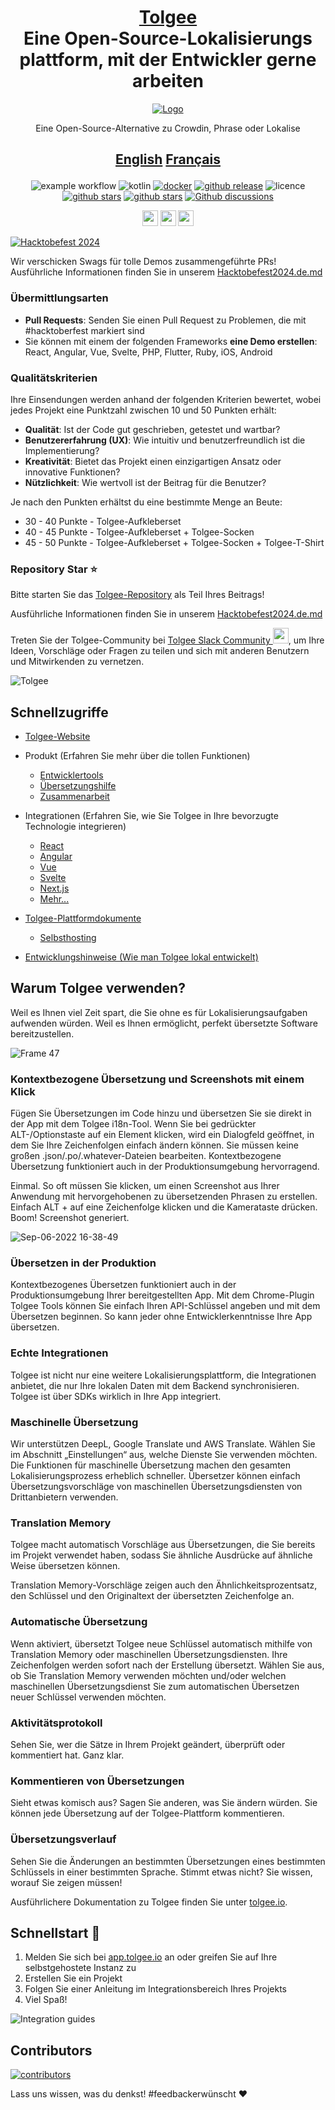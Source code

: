 <h1 align="center" style="border-bottom: none">
    <b>
        <a href="https://tolgee.io">Tolgee</a><br>
    </b>
    Eine Open-Source-Lokalisierungs <br/> plattform, mit der Entwickler gerne arbeiten
    <br>
</h1>

<div align="center">

[![Logo](https://user-images.githubusercontent.com/18496315/188628892-33fcc282-26f1-4035-8105-95952bd93de9.svg)](https://tolgee.io)

Eine Open-Source-Alternative zu Crowdin, Phrase oder Lokalise

<h2 align="center" style="border-bottom: none">

[**English**](Readme/README.md)
[**Français**](Readme/README.fr.md)

</h2>

![example workflow](https://github.com/tolgee/tolgee-platform/actions/workflows/test.yml/badge.svg)
![kotlin](https://img.shields.io/github/languages/top/tolgee/tolgee-platform)
[![docker](https://img.shields.io/docker/v/tolgee/tolgee/latest?label=DockerHub)](https://hub.docker.com/repository/docker/tolgee/tolgee)
[![github release](https://img.shields.io/github/v/release/tolgee/tolgee-platform?label=GitHub%20Release)](https://github.com/tolgee/tolgee-platform/releases/latest)
![licence](https://img.shields.io/badge/license-Apache%202%20%2F%20Tolgee%20EL-blue)
[![github stars](https://img.shields.io/github/stars/tolgee/tolgee-js?style=social&label=Tolgee%20JS)](https://github.com/tolgee/tolgee-js)
[![github stars](https://img.shields.io/github/stars/tolgee/tolgee-platform?style=social&label=Tolgee%20Platform)](https://github.com/tolgee/tolgee-platform)
[![Github discussions](https://img.shields.io/github/discussions/tolgee/tolgee-platform)](https://github.com/tolgee/tolgee-platform/discussions)
</div>


<div align="center">

[<img src="https://img.shields.io/badge/-Facebook-424549?style=social&logo=facebook" height=25 />](https://www.facebook.com/Tolgee.i18n)
[<img src="https://img.shields.io/badge/-Twitter-424549?style=social&logo=twitter" height=25 />](https://twitter.com/Tolgee_i18n)
[<img src="https://img.shields.io/badge/-Linkedin-424549?style=social&logo=linkedin" height=25 />](https://www.linkedin.com/company/tolgee)
</div>

[![Hacktobefest 2024](https://github.com/user-attachments/assets/c25ea58a-4bcf-4cd1-8fb6-e418466a57cf)](./Hacktobefest2024.de.md)

Wir verschicken Swags für tolle Demos zusammengeführte PRs! Ausführliche Informationen finden Sie in
unserem [Hacktobefest2024.de.md](./Hacktobefest2024.de.md)

### Übermittlungsarten
- **Pull Requests**: Senden Sie einen Pull Request zu Problemen, die mit #hacktoberfest markiert sind
- Sie können mit einem der folgenden Frameworks **eine Demo erstellen**: React, Angular, Vue, Svelte, PHP, Flutter, Ruby, iOS, Android

### Qualitätskriterien

Ihre Einsendungen werden anhand der folgenden Kriterien bewertet, wobei jedes Projekt eine Punktzahl zwischen 10 und 50 Punkten erhält:
- **Qualität**: Ist der Code gut geschrieben, getestet und wartbar?
- **Benutzererfahrung (UX)**: Wie intuitiv und benutzerfreundlich ist die Implementierung?
- **Kreativität**: Bietet das Projekt einen einzigartigen Ansatz oder innovative Funktionen?
- **Nützlichkeit**: Wie wertvoll ist der Beitrag für die Benutzer?
    
Je nach den Punkten erhältst du eine bestimmte Menge an Beute:

- 30 - 40 Punkte - Tolgee-Aufkleberset
- 40 - 45 Punkte - Tolgee-Aufkleberset + Tolgee-Socken
- 45 - 50 Punkte - Tolgee-Aufkleberset + Tolgee-Socken + Tolgee-T-Shirt
    
### Repository Star ⭐

Bitte starten Sie das [Tolgee-Repository](https://github.com/tolgee/tolgee-platform) als Teil Ihres Beitrags!

Ausführliche Informationen finden Sie in unserem [Hacktobefest2024.de.md](./Hacktobefest2024.de.md)

Treten Sie der Tolgee-Community bei [Tolgee Slack Community <img src="https://img.shields.io/badge/-Tolgee Comunity-424549?style=social&logo=slack" height=25 />](https://join.slack.com/t/tolgeecommunity/shared_invite/zt-195isb5u8-_RcSRgVJfvgsPpOBIok~IQ), um Ihre Ideen, Vorschläge oder Fragen zu teilen und sich mit anderen Benutzern und Mitwirkenden zu vernetzen.

![Tolgee](https://user-images.githubusercontent.com/18496315/188632536-3547fd70-755c-4a32-9b1e-fb1afbf84b33.png)

## Schnellzugriffe
- [Tolgee-Website](https://tolgee.io)

- Produkt (Erfahren Sie mehr über die tollen Funktionen)
  - [Entwicklertools](https://tolgee.io/features/dev-tools)
  - [Übersetzungshilfe](https://tolgee.io/features/translation-assistance)
  - [Zusammenarbeit](https://tolgee.io/features/collaboration)
- Integrationen (Erfahren Sie, wie Sie Tolgee in Ihre bevorzugte Technologie integrieren)
  - [React](https://tolgee.io/integrations/react)
  - [Angular](https://tolgee.io/integrations/angular)
  - [Vue](https://tolgee.io/integrations/vue)
  - [Svelte](https://tolgee.io/integrations/svelte)
  - [Next.js](https://tolgee.io/integrations/next)
  - [Mehr...](https://tolgee.io/integrations/all)
- [Tolgee-Plattformdokumente](https://tolgee.io/docs/platform)
  - [Selbsthosting](https://tolgee.io/docs/platform/self_hosting/running_with_docker)
- [Entwicklungshinweise (Wie man Tolgee lokal entwickelt)](https://github.com/tolgee/tolgee-platform/wiki/Development)

## Warum Tolgee verwenden?

Weil es Ihnen viel Zeit spart, die Sie ohne es für Lokalisierungsaufgaben aufwenden würden. Weil es Ihnen ermöglicht, perfekt übersetzte Software bereitzustellen.

![Frame 47](https://user-images.githubusercontent.com/18496315/188637819-ac4eb02d-7859-4ca8-9807-27818a52782d.png)

### Kontextbezogene Übersetzung und Screenshots mit einem Klick

Fügen Sie Übersetzungen im Code hinzu und übersetzen Sie sie direkt in der App mit dem Tolgee i18n-Tool. Wenn Sie bei gedrückter ALT-/Optionstaste auf ein Element klicken, wird ein Dialogfeld geöffnet, in dem Sie Ihre Zeichenfolgen einfach ändern können. Sie müssen keine großen .json/.po/.whatever-Dateien bearbeiten. Kontextbezogene Übersetzung funktioniert auch in der Produktionsumgebung hervorragend.

Einmal. So oft müssen Sie klicken, um einen Screenshot aus Ihrer Anwendung mit hervorgehobenen zu übersetzenden Phrasen zu erstellen. Einfach ALT + auf eine Zeichenfolge klicken und die Kamerataste drücken. Boom! Screenshot generiert.

![Sep-06-2022 16-38-49](https://user-images.githubusercontent.com/18496315/188672133-064d2a26-e414-4f5e-ab43-549af8cb2145.gif)

### Übersetzen in der Produktion

Kontextbezogenes Übersetzen funktioniert auch in der Produktionsumgebung Ihrer bereitgestellten App. Mit dem Chrome-Plugin Tolgee Tools können Sie einfach Ihren API-Schlüssel angeben und mit dem Übersetzen beginnen. So kann jeder ohne Entwicklerkenntnisse Ihre App übersetzen.

### Echte Integrationen

Tolgee ist nicht nur eine weitere Lokalisierungsplattform, die Integrationen anbietet, die nur Ihre lokalen Daten mit dem Backend synchronisieren. Tolgee ist über SDKs wirklich in Ihre App integriert.

### Maschinelle Übersetzung

Wir unterstützen DeepL, Google Translate und AWS Translate. Wählen Sie im Abschnitt „Einstellungen“ aus, welche Dienste Sie verwenden möchten. Die Funktionen für maschinelle Übersetzung machen den gesamten Lokalisierungsprozess erheblich schneller. Übersetzer können einfach Übersetzungsvorschläge von maschinellen Übersetzungsdiensten von Drittanbietern verwenden.

### Translation Memory

Tolgee macht automatisch Vorschläge aus Übersetzungen, die Sie bereits im Projekt verwendet haben, sodass Sie ähnliche Ausdrücke auf ähnliche Weise übersetzen können.

Translation Memory-Vorschläge zeigen auch den Ähnlichkeitsprozentsatz, den Schlüssel und den Originaltext der übersetzten Zeichenfolge an.

### Automatische Übersetzung

Wenn aktiviert, übersetzt Tolgee neue Schlüssel automatisch mithilfe von Translation Memory oder maschinellen Übersetzungsdiensten. Ihre Zeichenfolgen werden sofort nach der Erstellung übersetzt. Wählen Sie aus, ob Sie Translation Memory verwenden möchten und/oder welchen maschinellen Übersetzungsdienst Sie zum automatischen Übersetzen neuer Schlüssel verwenden möchten.

### Aktivitätsprotokoll

Sehen Sie, wer die Sätze in Ihrem Projekt geändert, überprüft oder kommentiert hat. Ganz klar.

### Kommentieren von Übersetzungen

Sieht etwas komisch aus? Sagen Sie anderen, was Sie ändern würden. Sie können jede Übersetzung auf der Tolgee-Plattform kommentieren.

### Übersetzungsverlauf

Sehen Sie die Änderungen an bestimmten Übersetzungen eines bestimmten Schlüssels in einer bestimmten Sprache. Stimmt etwas nicht? Sie wissen, worauf Sie zeigen müssen!

Ausführlichere Dokumentation zu Tolgee finden Sie unter [tolgee.io](https://tolgee.io).

## Schnellstart 🚀

1. Melden Sie sich bei [app.tolgee.io](https://app.tolgee.io/sign_up) an oder greifen Sie auf Ihre selbstgehostete Instanz zu
2. Erstellen Sie ein Projekt
3. Folgen Sie einer Anleitung im Integrationsbereich Ihres Projekts
4. Viel Spaß!

![Integration guides](https://user-images.githubusercontent.com/18496315/188818166-d70d4676-7bd2-4328-91eb-720add935ab6.gif)

## Contributors

<a href="https://github.com/tolgee/tolgee-platform/graphs/contributors">
  <img alt="contributors" src="https://contrib.rocks/image?repo=tolgee/tolgee-platform"/>
</a>

Lass uns wissen, was du denkst! #feedbackerwünscht ❤️
